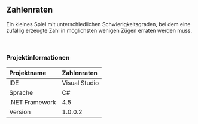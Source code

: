 ## Zahlenraten 

Ein kleines Spiel mit unterschiedlichen Schwierigkeitsgraden, bei dem eine zufällig erzeugte Zahl in möglichsten wenigen Zügen erraten werden muss.

<br>

### Projektinformationen
| Projektname   | Zahlenraten         |
| :------------ | :------------------ |
| IDE           | Visual Studio       | 
| Sprache       | C#                  |
| .NET Framework| 4.5                 | 
| Version       | 1.0.0.2             |
